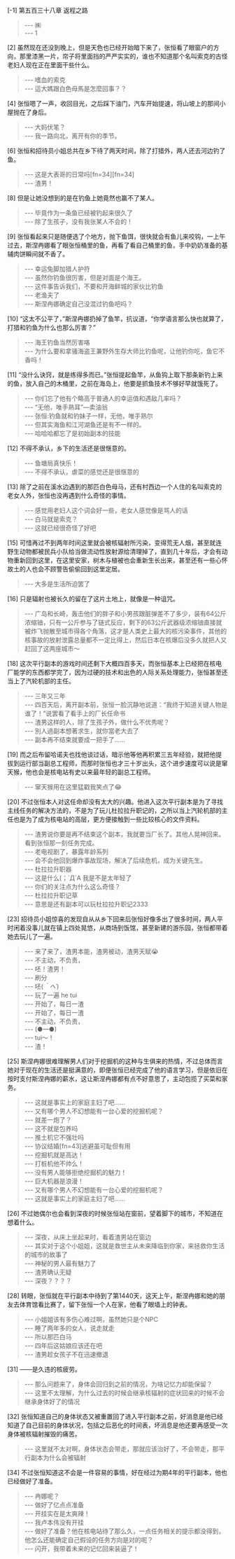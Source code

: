 
[-1] 第五百三十八章 返程之路
>--- ㈱<br>
>--- 1<br>

[2] 虽然现在还没到晚上，但是天色也已经开始暗下来了，张恒看了眼窗户的方向，那里漆黑一片，帘子将里面挡的严严实实的，谁也不知道那个名叫索克的古怪老妇人现在正在里面干些什么。
>--- 嗜血的索克<br>
>--- 這大媽跟白色母馬是怎麼回事？？<br>

[4] 张恒嗯了一声，收回目光，之后踩下油门，汽车开始提速，将山坡上的那间小屋抛在了身后。
>--- 大妈伏笔？<br>
>--- 我一路向北，离开有你的季节。<br>

[6] 张恒和招待员小姐总共在乡下待了两天时间，除了打猎外，两人还去河边钓了鱼。
>--- 这是大表哥的日常吗[fn=34][fn=34]<br>
>--- 渣男！<br>

[8] 但是让她没想到的是在钓鱼上她竟然也赢不了某人。
>--- 毕竟作为一条鱼已经被钓起来很久了<br>
>--- 除了生孩子，没有我张某人不会的！<br>

[9] 张恒看起来只是随便选了个地方，抛下鱼饵，很快就会有鱼儿来咬钩，一上午过去，斯涅冉娜看了眼张恒桶里的鱼，再看了看自己桶里的鱼，手中奶奶准备的基辅肉饼瞬间就不香了。
>--- 幸运兔脚加猎人护符<br>
>--- 虽然你钓鱼很厉害，但是对面是个海王。<br>
>--- 这件事告诉我们，不要和开海鲜城的家伙比钓鱼<br>
>--- 老渔夫了<br>
>--- 斯涅冉娜确定自己没混过钓鱼吧吗？<br>

[10] “这太不公平了，”斯涅冉娜扔掉了鱼竿，抗议道，“你学语言那么快也就算了，打猎和钓鱼为什么也那么厉害？”
>--- 海王钓鱼当然厉害咯<br>
>--- 为什么要和拿骚海盗王兼野外生存大师比钓鱼呢，让他钓你吃，鱼它不香吗！<br>

[11] “没什么诀窍，就是练得多而已。”张恒提起鱼竿，从鱼钩上取下那条新钓上来的鱼，放入自己的木桶里，之前在海岛上，他要是抓鱼技术不够好早就饿死了。
>--- 你们忘了他有个略高于普通人的幸运值和遇敌几率吗？<br>
>--- “无他，唯手熟耳”—卖油翁<br>
>--- 张恒:钓鱼就和钓妹子一样，无他，唯手熟尔<br>
>--- 但其实海鱼和江河湖鱼还是有不一样的。<br>
>--- 哈哈哈都忘了是初始副本的技能<br>

[12] 不得不承认，乡下的生活还是很惬意的。
>--- 鱼塘局真快乐！<br>
>--- 不得不承认，虐菜的感觉还是很惬意的<br>

[13] 除了之前在溪水边遇到的那匹白色母马，还有村西边一个人住的名叫索克的老女人外，张恒也没再遇到什么奇怪的事情。
>--- 感觉用老妇人这个词会好一些，老女人感觉像是骂人的话<br>
>--- 白马就是索克？<br>
>--- 这就已经很奇怪了好吧<br>

[15] 可惜再过不到两年时间这里就会被核辐射所污染，变得荒无人烟，甚至就连野生动物都被民兵小队给当做流动性放射源给清理掉了，直到几十年后，才会有动物重新回到这里，在这里安家，树木与植被也会重新生长出来，甚至还有一些心怀故土的人也会不顾警告偷偷回到这里定居。
>--- 大多是生活所迫罢了<br>

[16] 只是辐射也被长久的留在了这片土地上，就像是一种诅咒。
>--- 广岛和长崎，轰击他们的胖子和小男孩跟脏弹差不了多少，装有64公斤浓缩铀，只有一公斤参与了链式反应，剩下的63公斤武器级浓缩铀直接就被炸飞抛散至城市得各个角落，这才是人类史上最大的核污染事件，其他的核事故的放射泄露总量都不一定比得上，然后日本在核爆后没多久就把人又赶回了这两座城市～<br>

[18] 这次平行副本的游戏时间还剩下大概四百多天，而张恒基本上已经把在核电厂能学的东西都学完了，因为过硬的技术和出色的人际关系处理能力，张恒甚至还当上了汽轮机部的主任。
>--- 三年又三年<br>
>--- 四百天后，离开副本前，张恒一脸沉静地说道：“我终于知道关键人物是谁了！”说罢看了看手上的厂长任命书<br>
>--- 渣男这样的人，除了生孩子外，做什么不优秀呢？<br>
>--- 別人過副本想著求生，就你當老大去了<br>
>--- 副本再不结束就要成一把手了……<br>

[19] 而之后布留哈诺夫也找他谈过话，暗示他等他再积累三五年经验，就把他提拔到运行部当副总工程师，而那时张恒也才三十岁出头，这个进步速度可以说是窜天猴，他也会是核电站有史以来最年轻的副总工程师。
>--- 窜天猴用在这里猛戳我笑点了😂<br>

[20] 不过张恒本人对这任命却没有太大的兴趣。他进入这次平行副本是为了寻找主线任务的解决方法的，不是为了玩儿杜拉拉升职记的，之所以当上汽轮机部的主任也是为了成为核电站的高层，更方便接触到一些比较核心的文件资料。
>--- 渣男说你要是再不结束这个副本，我就要当厂长了。其他人晃神回来。看到张恒那一刻任务完成。<br>
>--- 老电视剧了，暴露年龄系列<br>
>--- 会不会他回到爆炸事故现场，解决了后续危机，成为关键先生。<br>
>--- 杜拉拉升职器<br>
>--- 这是什么(；´Д`A
我是不是太年轻了<br>
>--- 你们的关注点为什么这么奇怪？<br>
>--- 杜拉拉升职记草<br>
>--- 意思是还有副本可以玩杜拉拉升职记2333<br>

[23] 招待员小姐惊喜的发现自从从乡下回来后张恒好像多出了很多时间，两人平时闲着没事儿就在镇上四处晃悠，从商场到饭馆，甚至新建的游乐园，张恒都带着她去玩儿了一遍。
>--- 来了来了，渣男本能，渣男被动，渣男天赋😭<br>
>--- 不主动，不负责，<br>
>--- 呸！渣男！<br>
>--- 刷分<br>
>--- 呸(*｀へ´*)<br>
>--- 玩了一遍
he tui<br>
>--- 开始了，每日一渣<br>
>--- 开始了，每日一渣<br>
>--- 不主动，不负责，<br>
>--- (●—●)<br>
>--- tui～！<br>
>--- 渣！<br>

[25] 斯涅冉娜很难理解男人们对于挖掘机的这种与生俱来的热情，不过总体而言她对于现在的生活还是挺满意的，即便张恒已经完成了他的语言学习，但是依旧在按时支付斯涅冉娜的薪水，这让斯涅冉娜都有点不好意思了，主动包揽了买菜和家务。
>--- 这就是事实上的家庭主妇了吧……<br>
>--- 又有哪个男人不幻想能有一台心爱的挖掘机呢？<br>
>--- 就差一炮了？<br>
>--- 这不就是包养吗<br>
>--- 推土机它不强壮吗<br>
>--- 协议结婚[fn=43]逃避虽可耻但有用<br>
>--- 挖掘机就是高达！<br>
>--- 打桩机他不帅么！<br>
>--- 没有男人能够拒绝挖掘机的魅力！<br>
>--- 巨大机器是浪漫！<br>
>--- 又有哪个男人不幻想能有一台心爱的挖掘机呢？<br>
>--- 这就是事实上的家庭主妇了吧……<br>

[26] 不过她偶尔也会看到深夜的时候张恒站在窗前，望着脚下的城市，不知道在想着什么。
>--- 深夜，从床上坐起来时，看着渣男站在窗边<br>
>--- 其实对于这个小姐姐，这就是救世主从未来降临到你家，来拯救你生活的城市的故事了<br>
>--- 神秘的男人最有魅力了<br>
>--- 渣男确认无疑<br>
>--- 深夜？？？？<br>

[28] 转眼，张恒就在平行副本中待到了第1440天，这天上午，斯涅冉娜和她的朋友去体育馆看比赛了，留下张恒一个人在家，他看了眼墙上的钟表。
>--- 小姐姐该有多伤心难过啊，虽然她只是个NPC<br>
>--- 睡了两年多的女人，说走就走<br>
>--- 所以那匹白马<br>
>--- 四年后这姑娘应该还在吧<br>
>--- 渣男趁女孩子不在迅速撤退<br>

[31] ——是久违的核疲劳。
>--- 那么问题来了，身体会回归到之前的情况，为啥记忆力却能保留？<br>
>--- 这里不太理解，为什么过去的时候会继承核辐射的症状回来的时候不会继承身体好了的情况<br>

[32] 张恒知道自己的身体状态又被重置回了进入平行副本之前，好消息是他已经知道了自己目前的身体状况，包括之后恶化的时间表，坏消息是他还要再感受一次身体被核辐射摧毁的痛苦。
>--- 这里就不太对啊，身体状态会带走，那就应该治好了，不会带走，那平行副本为什么会被辐射<br>

[34] 不过张恒知道这不会是一件容易的事情，好在经过为期4年的平行副本，他也已经做好了准备。
>--- 冉娜呢？<br>
>--- 做好了亿点点准备<br>
>--- 开挂实在是太爽辣！<br>
>--- 我卢本伟没有开挂<br>
>--- 做好了准备？他在核电站待了那么久，一点任务相关的提示都没得到，他怎么还能确定自己假设的任务方向是对的呢？<br>
>--- 闪开，我带着未来的记忆回来装逼了！<br>
